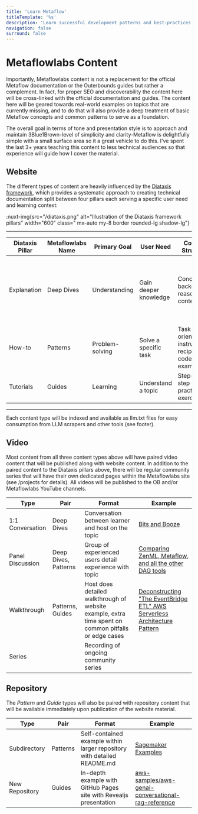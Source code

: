 ```yaml
---
title: 'Learn Metaflow'
titleTemplate: '%s'
description: 'Learn successful development patterns and best-practices for Metaflow.'
navigation: false
surround: false
---
```


# Metaflowlabs Content

Importantly, Metaflowlabs content is not a replacement for the official Metaflow documentation or the Outerbounds guides
but rather a complement. In fact, for proper SEO and discoverability the content here will be cross-linked with the
official documentation and guides. The content here will be geared towards real-world examples on topics that
are currently missing, and to do that will also provide a deep treatment of basic Metaflow concepts and common patterns
to serve as a foundation.

The overall goal in terms of tone and presentation style is to approach and maintain 3Blue1Brown-level of simplicity and
clarity-Metaflow is delightfully simple with a small surface area so it a great vehicle to do this. I've spent the
last 3+ years teaching this content to less technical audiences so that experience will guide how I cover the material.

## Website

The different types of content are heavily influenced by the [Diataxis framework](https://diataxis.fr/), which provides
a
systematic approach to creating technical
documentation split between four pillars each serving a specific user need and learning context:

:nuxt-img{src="/diataxis.png" alt="Illustration of the Diataxis framework pillars" width="600" class="
mx-auto my-8 border rounded-lg shadow-lg"}


---

| Diataxis Pillar | Metaflowlabs Name | Primary Goal    | User Need             | Content Structure                                  | Metaflow Example                                                                      |
|-----------------|-------------------|-----------------|-----------------------|----------------------------------------------------|---------------------------------------------------------------------------------------|
| Explanation     | Deep Dives        | Understanding   | Gain deeper knowledge | Conceptual background, reasoning, context          | _What happens when you `self`_, _Introduction to Environments_, _Effective Branching_ |
| How-to          | Patterns          | Problem-solving | Solve a specific task | Task-oriented instructions, recipes, code examples | _Using Notebooks_, _FastAPI and Metaflow_, _Migrating to Metaflow_                    |
| Tutorials       | Guides            | Learning        | Understand a topic    | Step-by-step guides, practical exercises           | _Triggering flows from S3 Events_                                                     |

---

Each content type will be indexed and available as llm.txt files for easy consumption from LLM scrapers and other
tools (see footer).

## Video

Most content from all three content types above will have paired video content that will be published along with website
content. In addition to the paired content to the Diataxis pillars above, there will be regular community series that
will have their own dedicated pages within the Metaflowlabs site (see /projects for details). All videos will be
published to the OB and/or
Metaflowlabs YouTube
channels.

| Type             | Pair                 | Format                                                                                               | Example                                                                                                                 | 
|------------------|----------------------|------------------------------------------------------------------------------------------------------|-------------------------------------------------------------------------------------------------------------------------|
| 1:1 Conversation | Deep Dives           | Conversation between learner and host on the topic                                                   | [Bits and Booze](https://www.youtube.com/playlist?list=PLNXkW_le40U6qleRbjWBxz6RTfwJ8Z2E5)                              |
| Panel Discussion | Deep Dives, Patterns | Group of experienced users detail experience with topic                                              | [Comparing ZenML, Metaflow, and all the other DAG tools](https://www.youtube.com/watch?v=W6hpEO80q20)                   | 
| Walkthrough      | Patterns, Guides     | Host does detailed walkthrough of website example, extra time spent on common pitfalls or edge cases | [Deconstructing "The EventBridge ETL" AWS Serverless Architecture Pattern](https://www.youtube.com/watch?v=8kg5bYsdem4) |
| Series           |                      | Recording of ongoing community series                                                                |                                                                                                                         |

## Repository

The _Pattern_ and _Guide_ types will also be paired with repository content that will be available immediately upon
publication of the website material.

| Type           | Pair     | Format                                                                   | Example                                                                                                                     | 
|----------------|----------|--------------------------------------------------------------------------|-----------------------------------------------------------------------------------------------------------------------------|
| Subdirectory   | Patterns | Self-contained example within larger repository with  detailed README.md | [Sagemaker Examples](https://github.com/aws/amazon-sagemaker-examples)                                                      | 
| New Repository | Guides   | In-depth example with GitHub Pages site with Revealjs presentation       | [aws-samples/aws-genai-conversational-rag-reference](https://github.com/aws-samples/aws-genai-conversational-rag-reference) |
